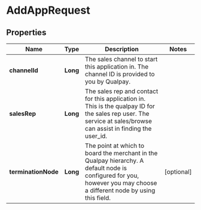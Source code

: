 
# AddAppRequest

## Properties
Name | Type | Description | Notes
------------ | ------------- | ------------- | -------------
**channelId** | **Long** | The sales channel to start this application in. The channel ID is provided to you by Qualpay. | 
**salesRep** | **Long** | The sales rep and contact for this application in. This is the qualpay ID for the sales rep user. The service at sales/browse can assist in finding the user_id. | 
**terminationNode** | **Long** | The point at which to board the merchant in the Qualpay hierarchy. A default node is configured for you, however you may choose a different node by using this field. |  [optional]



